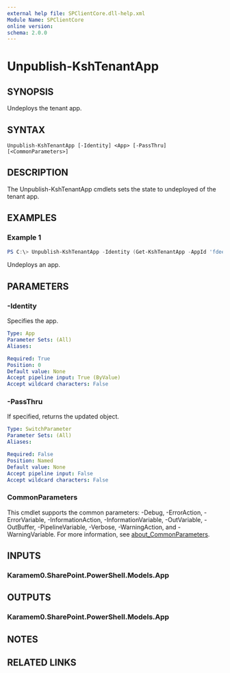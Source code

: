 ```yaml
---
external help file: SPClientCore.dll-help.xml
Module Name: SPClientCore
online version:
schema: 2.0.0
---
```


# Unpublish-KshTenantApp

## SYNOPSIS
Undeploys the tenant app.

## SYNTAX

```
Unpublish-KshTenantApp [-Identity] <App> [-PassThru] [<CommonParameters>]
```

## DESCRIPTION
The Unpublish-KshTenantApp cmdlets sets the state to undeployed of the tenant app.

## EXAMPLES

### Example 1
```powershell
PS C:\> Unpublish-KshTenantApp -Identity (Get-KshTenantApp -AppId 'fdee2390-48bf-409e-956a-20f11a0add59')
```

Undeploys an app.

## PARAMETERS

### -Identity
Specifies the app.

```yaml
Type: App
Parameter Sets: (All)
Aliases:

Required: True
Position: 0
Default value: None
Accept pipeline input: True (ByValue)
Accept wildcard characters: False
```

### -PassThru
If specified, returns the updated object.

```yaml
Type: SwitchParameter
Parameter Sets: (All)
Aliases:

Required: False
Position: Named
Default value: None
Accept pipeline input: False
Accept wildcard characters: False
```

### CommonParameters
This cmdlet supports the common parameters: -Debug, -ErrorAction, -ErrorVariable, -InformationAction, -InformationVariable, -OutVariable, -OutBuffer, -PipelineVariable, -Verbose, -WarningAction, and -WarningVariable. For more information, see [about_CommonParameters](http://go.microsoft.com/fwlink/?LinkID=113216).

## INPUTS

### Karamem0.SharePoint.PowerShell.Models.App

## OUTPUTS

### Karamem0.SharePoint.PowerShell.Models.App

## NOTES

## RELATED LINKS
